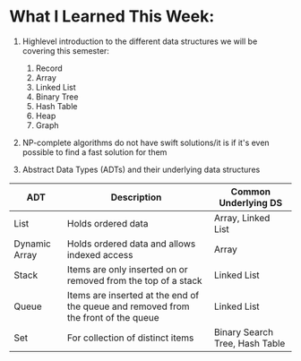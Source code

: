 # What I Learned This Week:

1. Highlevel introduction to the different data structures we will be covering this semester: 
    1. Record
    2. Array
    3. Linked List
    4. Binary Tree
    5. Hash Table
    6. Heap
    7. Graph

2. NP-complete algorithms do not have swift solutions/it is if it's even possible to find a fast solution for them

3. Abstract Data Types (ADTs) and their underlying data structures

ADT | Description | Common Underlying DS
--- | --- | ---
List | Holds ordered data | Array, Linked List
Dynamic Array | Holds ordered data and allows indexed access | Array
Stack | Items are only inserted on or removed from the top of a stack | Linked List
Queue | Items are inserted at the end of the queue and removed from the front of the queue | Linked List
Set | For collection of distinct items | Binary Search Tree, Hash Table

